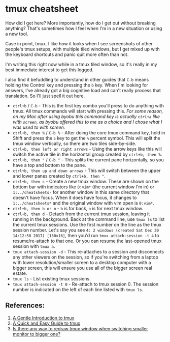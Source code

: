 # tmux cheatsheet

How did I get here? More importantly, how do I get out without breaking anything? That's sometimes how I feel when I'm in a new situation or using a new tool.

Case in point, tmux. I like how it looks when I see screenshots of other people's tmux setups, with multiple tiled windows, but I get mixed up with the keyboard shortcuts and panic quit more often than not.

I'm writing this right now while in a tmux tiled window, so it's really in my best immediate interest to get this logged.

I also find it befuddling to understand in other guides that `C-b` means holding the Control key and pressing the `b` key. When I'm looking for answers, I've already got a big cognitive load and can't really process that translation. So I'll just spell it out here.

* `ctrl+b` / `C-b` - This is the first key combo you'll press to do anything with tmux. All tmux commands will start with pressing this. _For some reason, on my Mac after using byobu this command key is actually `ctrl+a` like with `screen`, as byobu offered this to me as a choice and I chose what I was used to with screen._
* `ctrl+b, then %` / `C-b %` - After doing the core tmux command key, hold in Shift and press the `5` key to get the `%` percent symbol. This will split the tmux window vertically, so there are two tiles side-by-side.
* `ctrl+b, then left or right arrows` - Using the arrow keys like this will switch the active tile in the horizontal group created by `ctrl+b, then %`.
* `ctrl+b, then "` / `C-b "` - This splits the current pane horizontally, so you have a top and bottom to the pane.
* `ctrl+b, then up and down arrows` - This will switch between the upper and lower panes created by `ctrl+b, then "`.
* `ctrl+b, then c` - Create a new tmux window. These are shown on the bottom bar with indicators like `0:vim*` (the current window I'm in) or `1:../cheatsheets-` for another window in this same directory that doesn't have focus. When it does have focus, it changes to `1:../cheatsheets*` and the original window with vim open is `0:vim*`.
* `ctrl+b, then b or n` - `b` is for back, `n` is for next tmux window.
* `ctrl+b, then d` - Detach from the current tmux session, leaving it running in the background. Back at the command line, use `tmux ls` to list the current tmux sessions. Use the first number on the line as the tmux session number. Let's say you see `4: 2 windows (created Sat Dec 30 14:12:50 2017) [130x16]`, then you'd run `tmux attach-session -t 4` to resume/re-attach to that one. Or you can resume the last-opened tmux session with `tmux a`.
* `tmux attach-session -d` - This re-attaches to a session and disconnects any other viewers on the session, so if you're switching from a laptop with lower resolution/smaller screen to a desktop computer with a bigger screen, this will ensure you use all of the bigger screen real estate.
* `tmux ls` - List existing tmux sessions.
* `tmux attach-session -t 0` - Re-attach to tmux session 0. The session number is indicated on the left of each line listed with `tmux ls`.

## References:

1. [A Gentle Introduction to tmux](https://hackernoon.com/a-gentle-introduction-to-tmux-8d784c404340)
1. [A Quick and Easy Guide to tmux](http://www.hamvocke.com/blog/a-quick-and-easy-guide-to-tmux/)
1. [Is there any way to redraw tmux window when switching smaller monitor to bigger one?](https://stackoverflow.com/a/7819465/1141603)
